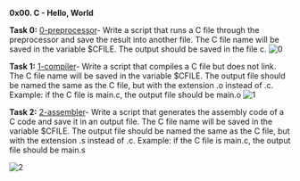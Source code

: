 **0x00. C - Hello, World**

**Task 0:** [0-preprocessor](https://github.com/Muthoni-Maryanne/alx-low_level_programming/blob/master/0x00-hello_world/0-preprocessor)- Write a script that runs a C file through the preprocessor and save the result into another file. The C file name will be saved in the variable $CFILE. The output should be saved in the file c.
![0](https://github.com/Muthoni-Maryanne/alx-low_level_programming/assets/107298263/1e26bee4-bd17-4ad5-9489-6d4b5aa368e7)

**Task 1:** [1-compiler](https://github.com/Muthoni-Maryanne/alx-low_level_programming/blob/master/0x00-hello_world/1-compiler)-  Write a script that compiles a C file but does not link. The C file name will be saved in the variable $CFILE. The output file should be named the same as the C file, but with the extension .o instead of .c.
Example: if the C file is main.c, the output file should be main.o
![1](https://github.com/Muthoni-Maryanne/alx-low_level_programming/assets/107298263/76935ac9-0e4e-443a-8e74-cfdd04345e94)

**Task 2:** [2-assembler](https://github.com/Muthoni-Maryanne/alx-low_level_programming/blob/master/0x00-hello_world/2-assembler)- Write a script that generates the assembly code of a C code and save it in an output file. The C file name will be saved in the variable $CFILE. The output file should be named the same as the C file, but with the extension .s instead of .c.
Example: if the C file is main.c, the output file should be main.s

![2](https://github.com/Muthoni-Maryanne/alx-low_level_programming/assets/107298263/d2fe52e9-9b4c-47d5-ad46-433c23ae0311)
